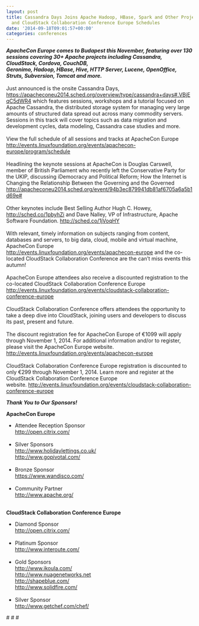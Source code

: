 ```yaml
---
layout: post
title: Cassandra Days Joins Apache Hadoop, HBase, Spark and Other Projects on ApacheCon
  and CloudStack Collaboration Conference Europe Schedules
date: '2014-09-18T09:01:57+00:00'
categories: conferences
---
```

<div><b><i>ApacheCon Europe comes to Budapest this November, featuring over 130 sessions covering 30+ Apache projects including Cassandra, CloudStack, Cordova, CouchDB,</i></b></div> 
  <div><b><i>Geronimo, Hadoop, HBase, Hive, HTTP Server, Lucene, OpenOffice, Struts, Subversion, Tomcat and more.</i></b></div> 
  <div><br /></div> 
  <div>Just announced is the onsite Cassandra Days, <a href="https://apacheconeu2014.sched.org/overview/type/cassandra+days#.VBjEqC5dWR4">https://apacheconeu2014.sched.org/overview/type/cassandra+days#.VBjEqC5dWR4</a>&nbsp;which features sessions, workshops and a tutorial focused on Apache Cassandra, the distributed storage system for managing very large amounts of structured data spread out across many commodity servers. Sessions in this track will cover topics such as data migration and development cycles, data modeling, Cassandra case studies and more.</div> 
  <div><br /></div> 
  <div>View the full schedule of all sessions and tracks at ApacheCon Europe <a href="http://events.linuxfoundation.org/events/apachecon-europe/program/schedule">http://events.linuxfoundation.org/events/apachecon-europe/program/schedule</a></div> 
  <div><br /></div> 
  <div>Headlining the keynote sessions at ApacheCon is Douglas Carswell, member of British Parliament who recently left the Conservative Party for the UKIP, discussing iDemocracy and Political Reform; How the Internet is Changing the Relationship Between the Governing and the Governed <a href="http://apacheconeu2014.sched.org/event/94b3ec879941db81af6705a6a5b1d69e#">http://apacheconeu2014.sched.org/event/94b3ec879941db81af6705a6a5b1d69e#</a></div> 
  <div><br /></div> 
  <div>Other keynotes include Best Selling Author Hugh C. Howey, <a href="http://sched.co/1pbyhZi">http://sched.co/1pbyhZi</a>&nbsp;and Dave Nalley, VP of Infrastructure, Apache Software Foundation. <a href="http://sched.co/1jVoqHY">http://sched.co/1jVoqHY</a></div> 
  <div><br /></div> 
  <div>With relevant, timely information on subjects ranging from content, databases and servers, to big data, cloud, mobile and virtual machine, ApacheCon Europe</div> 
  <div><a href="http://events.linuxfoundation.org/events/apachecon-europe">http://events.linuxfoundation.org/events/apachecon-europe</a> and the co-located CloudStack Collaboration Conference are the can’t miss events this autumn!</div> 
  <div><br /></div> 
  <div>ApacheCon Europe attendees also receive a discounted registration to the co-located CloudStack Collaboration Conference Europe <a href="http://events.linuxfoundation.org/events/cloudstack-collaboration-conference-europe">http://events.linuxfoundation.org/events/cloudstack-collaboration-conference-europe</a></div> 
  <div><br /></div> 
  <div>CloudStack Collaboration Conference offers attendees the opportunity to take a deep dive into CloudStack, joining users and developers to discuss its past, present and future.</div> 
  <div><br /></div> 
  <div>The discount registration fee for ApacheCon Europe of €1099 will apply through November 1, 2014. For additional information and/or to register, please visit the ApacheCon Europe website.</div> 
  <div><a href="http://events.linuxfoundation.org/events/apachecon-europe">http://events.linuxfoundation.org/events/apachecon-europe</a></div> 
  <div><br /></div> 
  <div>CloudStack Collaboration Conference Europe registration is discounted to only €299 through November 1, 2014. Learn more and register at the CloudStack Collaboration Conference Europe website.&nbsp;<a href="http://events.linuxfoundation.org/events/cloudstack-collaboration-conference-europe">http://events.linuxfoundation.org/events/cloudstack-collaboration-conference-europe</a></div> 
  <div> </div> 
  <p> </p> 
  <div> 
    <p><b><i>Thank You to Our Sponsors!</i></b> </p> 
  </div> 
  <div></div> 
  <div> 
    <p><b>ApacheCon Europe</b></p> 
  </div> 
  <div> 
    <ul> 
      <li>Attendee Reception Sponsor<br /><a href="http://open.citrix.com/">http://open.citrix.com/</a><br /><br /></li> 
      <li>Silver Sponsors<br /><a href="http://www.holidaylettings.co.uk/">http://www.holidaylettings.co.uk/</a><br /><a href="http://www.gopivotal.com/">http://www.gopivotal.com/</a><br /><br /> </li> 
      <li>Bronze Sponsor<br /><a href="https://www.wandisco.com/">https://www.wandisco.com/</a><br /><br /></li> 
      <li>Community Partner<br /><a href="http://www.apache.org/">http://www.apache.org/</a></li> 
    </ul> 
  </div> 
  <div><br /></div> 
  <div> </div> 
  <div><b>CloudStack Collaboration Conference Europe</b></div> 
  <div> 
    <ul> 
      <li>Diamond Sponsor<br /><a href="http://open.citrix.com/">http://open.citrix.com/</a><br /><br /></li> 
      <li>Platinum Sponsor<br /><a href="http://www.interoute.com/">http://www.interoute.com/</a><br /><br /></li> 
      <li>Gold Sponsors<br /><a href="http://www.ikoula.com/">http://www.ikoula.com/</a><br /><a href="http://www.nuagenetworks.net">http://www.nuagenetworks.net</a><br /><a href="http://shapeblue.com/">http://shapeblue.com/</a><br /><a href="http://www.solidfire.com/">http://www.solidfire.com/</a><br /><br /></li> 
      <li>Silver Sponsor<br /><a href="http://www.getchef.com/chef/">http://www.getchef.com/chef/</a></li> 
    </ul> 
  </div> 
  <div># # #</div>
